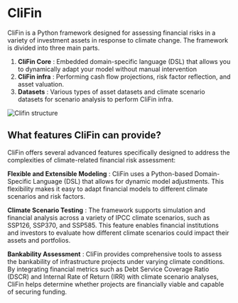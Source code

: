 # CliFin
CliFin is a Python framework designed for assessing financial risks in a variety of investment assets in response to climate change.
The framework is divided into three main parts. 
1. **CliFin Core** : Embedded domain-specific language (DSL) that allows you to dynamically adapt your model without manual intervention
2. **CliFin infra** : Performing cash flow projections, risk factor reflection, and asset valuation.
3. **Datasets** : Various types of asset datasets and climate scenario datasets for scenario analysis to perform CliFin infra.

![Clifin structure](https://github.com/user-attachments/assets/51b0d788-aeeb-4f10-80c9-939d026113f9)

## What features CliFin can provide?
CliFin offers several advanced features specifically designed to address the complexities of climate-related financial risk assessment:

**Flexible and Extensible Modeling** : CliFin uses a Python-based Domain-Specific Language (DSL) that allows for dynamic model adjustments. This flexibility makes it easy to adapt financial models to different climate scenarios and risk factors. 

**Climate Scenario Testing** : The framework supports simulation and financial analysis across a variety of IPCC climate scenarios, such as SSP126, SSP370, and SSP585. This feature enables financial institutions and investors to evaluate how different climate scenarios could impact their assets and portfolios.

**Bankability Assessment** : CliFin provides comprehensive tools to assess the bankability of infrastructure projects under varying climate conditions. By integrating financial metrics such as Debt Service Coverage Ratio (DSCR) and Internal Rate of Return (IRR) with climate scenario analyses, CliFin helps determine whether projects are financially viable and capable of securing funding. 
